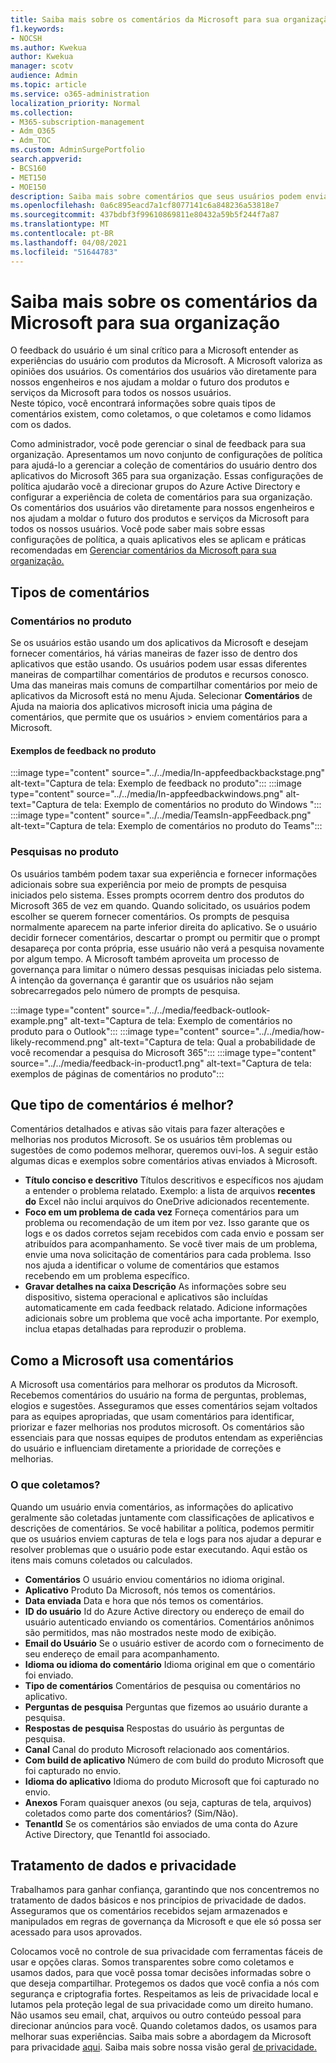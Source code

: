 ```yaml
---
title: Saiba mais sobre os comentários da Microsoft para sua organização
f1.keywords:
- NOCSH
ms.author: Kwekua
author: Kwekua
manager: scotv
audience: Admin
ms.topic: article
ms.service: o365-administration
localization_priority: Normal
ms.collection:
- M365-subscription-management
- Adm_O365
- Adm_TOC
ms.custom: AdminSurgePortfolio
search.appverid:
- BCS160
- MET150
- MOE150
description: Saiba mais sobre comentários que seus usuários podem enviar para a Microsoft sobre produtos microsoft.
ms.openlocfilehash: 0a6c895eacd7a1cf8077141c6a848236a53818e7
ms.sourcegitcommit: 437bdbf3f99610869811e80432a59b5f244f7a87
ms.translationtype: MT
ms.contentlocale: pt-BR
ms.lasthandoff: 04/08/2021
ms.locfileid: "51644783"
---
```

# <a name="learn-about-microsoft-feedback-for-your-organization"></a>Saiba mais sobre os comentários da Microsoft para sua organização

O feedback do usuário é um sinal crítico para a Microsoft entender as experiências do usuário com produtos da Microsoft. A Microsoft valoriza as opiniões dos usuários. Os comentários dos usuários vão diretamente para nossos engenheiros e nos ajudam a moldar o futuro dos produtos e serviços da Microsoft para todos os nossos usuários.  
Neste tópico, você encontrará informações sobre quais tipos de comentários existem, como coletamos, o que coletamos e como lidamos com os dados.

Como administrador, você pode gerenciar o sinal de feedback para sua organização. Apresentamos um novo conjunto de configurações de política para ajudá-lo a gerenciar a coleção de comentários do usuário dentro dos aplicativos do Microsoft 365 para sua organização. Essas configurações de política ajudarão você a direcionar grupos do Azure Active Directory e configurar a experiência de coleta de comentários para sua organização. Os comentários dos usuários vão diretamente para nossos engenheiros e nos ajudam a moldar o futuro dos produtos e serviços da Microsoft para todos os nossos usuários. Você pode saber mais sobre essas configurações de política, a quais aplicativos eles se aplicam e práticas recomendadas em [Gerenciar comentários da Microsoft para sua organização.](../manage/manage-feedback-ms-org.md)

## <a name="feedback-types"></a>Tipos de comentários

### <a name="in-product-feedback"></a>Comentários no produto

Se os usuários estão usando um dos aplicativos da Microsoft e desejam fornecer comentários, há várias maneiras de fazer isso de dentro dos aplicativos que estão usando. Os usuários podem usar essas diferentes maneiras de compartilhar comentários de produtos e recursos conosco. Uma das maneiras mais comuns de compartilhar comentários por meio de aplicativos da Microsoft está no menu Ajuda. Selecionar **Comentários** de Ajuda na maioria dos aplicativos microsoft inicia uma página de comentários, que permite que os usuários  >   enviem comentários para a Microsoft.

#### <a name="in-product-feedback-examples"></a>Exemplos de feedback no produto

:::image type="content" source="../../media/In-appfeedbackbackstage.png" alt-text="Captura de tela: Exemplo de feedback no produto":::
:::image type="content" source="../../media/In-appfeedbackwindows.png" alt-text="Captura de tela: Exemplo de comentários no produto do Windows ":::
:::image type="content" source="../../media/TeamsIn-appFeedback.png" alt-text="Captura de tela: Exemplo de comentários no produto do Teams":::

### <a name="in-product-surveys"></a>Pesquisas no produto

Os usuários também podem taxar sua experiência e fornecer informações adicionais sobre sua experiência por meio de prompts de pesquisa iniciados pelo sistema. Esses prompts ocorrem dentro dos produtos do Microsoft 365 de vez em quando. Quando solicitado, os usuários podem escolher se querem fornecer comentários. Os prompts de pesquisa normalmente aparecem na parte inferior direita do aplicativo. Se o usuário decidir fornecer comentários, descartar o prompt ou permitir que o prompt desapareça por conta própria, esse usuário não verá a pesquisa novamente por algum tempo. A Microsoft também aproveita um processo de governança para limitar o número dessas pesquisas iniciadas pelo sistema.  A intenção da governança é garantir que os usuários não sejam sobrecarregados pelo número de prompts de pesquisa.

:::image type="content" source="../../media/feedback-outlook-example.png" alt-text="Captura de tela: Exemplo de comentários no produto para o Outlook":::
:::image type="content" source="../../media/how-likely-recommend.png" alt-text="Captura de tela: Qual a probabilidade de você recomendar a pesquisa do Microsoft 365":::
:::image type="content" source="../../media/feedback-in-product1.png" alt-text="Captura de tela: exemplos de páginas de comentários no produto":::

## <a name="what-kind-of-feedback-is-best"></a>Que tipo de comentários é melhor?

Comentários detalhados e ativas são vitais para fazer alterações e melhorias nos produtos Microsoft. Se os usuários têm problemas ou sugestões de como podemos melhorar, queremos ouvi-los. A seguir estão algumas dicas e exemplos sobre comentários ativas enviados à Microsoft.

- **Título conciso e descritivo**   Títulos descritivos e específicos nos ajudam a entender o problema relatado. Exemplo: a lista de arquivos **recentes do** Excel não inclui arquivos do OneDrive adicionados recentemente.
- **Foco em um problema de cada vez**   Forneça comentários para um problema ou recomendação de um item por vez. Isso garante que os logs e os dados corretos sejam recebidos com cada envio e possam ser atribuídos para acompanhamento. Se você tiver mais de um problema, envie uma nova solicitação de comentários para cada problema. Isso nos ajuda a identificar o volume de comentários que estamos recebendo em um problema específico.
- **Gravar detalhes na caixa Descrição**   As informações sobre seu dispositivo, sistema operacional e aplicativos são incluídas automaticamente em cada feedback relatado. Adicione informações adicionais sobre um problema que você acha importante. Por exemplo, inclua etapas detalhadas para reproduzir o problema.

## <a name="how-microsoft-uses-feedback"></a>Como a Microsoft usa comentários

A Microsoft usa comentários para melhorar os produtos da Microsoft. Recebemos comentários do usuário na forma de perguntas, problemas, elogios e sugestões. Asseguramos que esses comentários sejam voltados para as equipes apropriadas, que usam comentários para identificar, priorizar e fazer melhorias nos produtos microsoft. Os comentários são essenciais para que nossas equipes de produtos entendam as experiências do usuário e influenciam diretamente a prioridade de correções e melhorias.

### <a name="what-do-we-collect"></a>O que coletamos?

Quando um usuário envia comentários, as informações do aplicativo geralmente são coletadas juntamente com classificações de aplicativos e descrições de comentários.  Se você habilitar a política, podemos permitir que os usuários enviem capturas de tela e logs para nos ajudar a depurar e resolver problemas que o usuário pode estar executando. Aqui estão os itens mais comuns coletados ou calculados.

- **Comentários**   O usuário enviou comentários no idioma original.
- **Aplicativo**   Produto Da Microsoft, nós temos os comentários.
- **Data enviada**   Data e hora que nós temos os comentários.
- **ID do usuário**   Id do Azure Active directory ou endereço de email do usuário autenticado enviando os comentários. Comentários anônimos são permitidos, mas não mostrados neste modo de exibição.
- **Email do Usuário**   Se o usuário estiver de acordo com o fornecimento de seu endereço de email para acompanhamento.
- **Idioma ou idioma do comentário**   Idioma original em que o comentário foi enviado.
- **Tipo de comentários**   Comentários de pesquisa ou comentários no aplicativo.
- **Perguntas de pesquisa**   Perguntas que fizemos ao usuário durante a pesquisa.
- **Respostas de pesquisa**   Respostas do usuário às perguntas de pesquisa.
- **Canal**   Canal do produto Microsoft relacionado aos comentários.
- **Com build de aplicativo**   Número de com build do produto Microsoft que foi capturado no envio.
- **Idioma do aplicativo**   Idioma do produto Microsoft que foi capturado no envio.
- **Anexos**   Foram quaisquer anexos (ou seja, capturas de tela, arquivos) coletados como parte dos comentários? (Sim/Não).
- **TenantId**   Se os comentários são enviados de uma conta do Azure Active Directory, que TenantId foi associado.

## <a name="data-handling-and-privacy"></a>Tratamento de dados e privacidade

Trabalhamos para ganhar confiança, garantindo que nos concentremos no tratamento de dados básicos e nos princípios de privacidade de dados.
Asseguramos que os comentários recebidos sejam armazenados e manipulados em regras de governança da Microsoft e que ele só possa ser acessado para usos aprovados.

Colocamos você no controle de sua privacidade com ferramentas fáceis de usar e opções claras. Somos transparentes sobre como coletamos e usamos dados, para que você possa tomar decisões informadas sobre o que deseja compartilhar. Protegemos os dados que você confia a nós com segurança e criptografia fortes. Respeitamos as leis de privacidade local e lutamos pela proteção legal de sua privacidade como um direito humano. Não usamos seu email, chat, arquivos ou outro conteúdo pessoal para direcionar anúncios para você. Quando coletamos dados, os usamos para melhorar suas experiências. Saiba mais sobre a abordagem da Microsoft para privacidade [aqui](https://privacy.microsoft.com/). Saiba mais sobre nossa visão geral [de privacidade.](/compliance/assurance/assurance-privacy)
